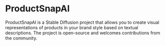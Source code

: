 # ProductSnapAI
ProductSnapAI is a Stable Diffusion project that allows you to create visual representations of products in your brand style based on textual descriptions. The project is open-source and welcomes contributions from the community.
